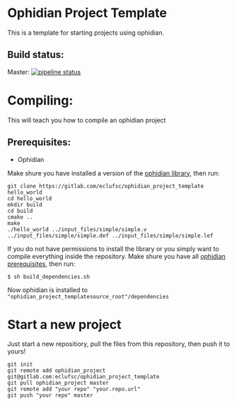# Ophidian Project Template
This is a template for starting projects using ophidian.

## Build status:
Master: [![pipeline status](https://gitlab.com/eclufsc/ophidian_project_template/badges/master/pipeline.svg)](https://gitlab.com/eclufsc/ophidian_project_template/commits/master)

# Compiling:
This will teach you how to compile an ophidian project

## Prerequisites:
* Ophidian

Make shure you have installed a version of the [ophidian library](https://gitlab.com/eclufsc/ophidian), then run:

```
git clone https://gitlab.com/eclufsc/ophidian_project_template hello_world
cd hello_world
mkdir build
cd build
cmake ..
make
./hello_world ../input_files/simple/simple.v ../input_files/simple/simple.def ../input_files/simple/simple.lef
```

If you do not have permissions to install the library or you simply want to compile everything inside the repository. Make shure you have all [ophidian prerequisites](https://gitlab.com/eclufsc/ophidian/tree/build_system#prerequisites), then run:

```
$ sh build_dependencies.sh
```

Now ophidian is installed to `"ophidian_project_templatesource_root"/dependencies`

# Start a new project
Just start a new repositiory, pull the files from this repository, then push it to yours!
```
git init
git remote add ophidian_project git@gitlab.com:eclufsc/ophidian_project_template
git pull ophidian_project master
git remote add "your repo" "your.repo.url"
git push "your repo" master
```
